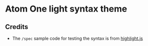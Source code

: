 # Atom One light syntax theme

## Credits

* The `/spec` sample code for testing the syntax is from [highlight.js](https://github.com/isagalaev/highlight.js/tree/master/test/detect)
